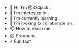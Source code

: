 - 👋 Hi, I’m @333jack .
- 👀 I’m interested in .
- 🌱 I’m currently learning .
- 💞️ I’m looking to collaborate on .
- 📫 How to reach me 
- 😄 Pronouns 
- ⚡ Fun fact 

<!---
333jack/333jack is a ✨ special ✨ repository because its `README.md` (this file) appears on your GitHub profile.
You can click the Preview link to take a look at your changes.
--->
